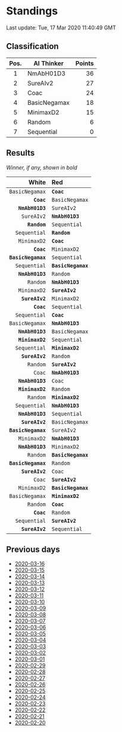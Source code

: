 # Standings

Last update: Tue, 17 Mar 2020 11:40:49 GMT

## Classification

| Pos. | AI Thinker | Points |
|:----:| ---------- | -----: |
| 1 | NmAbH01D3 | 36 |
| 2 | SureAIv2 | 27 |
| 3 | Coac | 24 |
| 4 | BasicNegamax | 18 |
| 5 | MinimaxD2 | 15 |
| 6 | Random | 6 |
| 7 | Sequential | 0 |

## Results

_Winner, if any, shown in bold_

| White |   Red   |
| -----:|:------- |
| `BasicNegamax` | **`Coac`** |
| **`Coac`** | `BasicNegamax` |
| **`NmAbH01D3`** | `SureAIv2` |
| `SureAIv2` | **`NmAbH01D3`** |
| **`Random`** | `Sequential` |
| `Sequential` | **`Random`** |
| `MinimaxD2` | **`Coac`** |
| **`Coac`** | `MinimaxD2` |
| **`BasicNegamax`** | `Sequential` |
| `Sequential` | **`BasicNegamax`** |
| **`NmAbH01D3`** | `Random` |
| `Random` | **`NmAbH01D3`** |
| `MinimaxD2` | **`SureAIv2`** |
| **`SureAIv2`** | `MinimaxD2` |
| **`Coac`** | `Sequential` |
| `Sequential` | **`Coac`** |
| `BasicNegamax` | **`NmAbH01D3`** |
| **`NmAbH01D3`** | `BasicNegamax` |
| **`MinimaxD2`** | `Sequential` |
| `Sequential` | **`MinimaxD2`** |
| **`SureAIv2`** | `Random` |
| `Random` | **`SureAIv2`** |
| `Coac` | **`NmAbH01D3`** |
| **`NmAbH01D3`** | `Coac` |
| **`MinimaxD2`** | `Random` |
| `Random` | **`MinimaxD2`** |
| `Sequential` | **`NmAbH01D3`** |
| **`NmAbH01D3`** | `Sequential` |
| **`SureAIv2`** | `BasicNegamax` |
| **`BasicNegamax`** | `SureAIv2` |
| `MinimaxD2` | **`NmAbH01D3`** |
| **`NmAbH01D3`** | `MinimaxD2` |
| `Random` | **`BasicNegamax`** |
| **`BasicNegamax`** | `Random` |
| **`SureAIv2`** | `Coac` |
| `Coac` | **`SureAIv2`** |
| `MinimaxD2` | **`BasicNegamax`** |
| `BasicNegamax` | **`MinimaxD2`** |
| `Random` | **`Coac`** |
| **`Coac`** | `Random` |
| `Sequential` | **`SureAIv2`** |
| **`SureAIv2`** | `Sequential` |

## Previous days

* [2020-03-16](/color-shape-links-ai-competition/daily/2020-03-16)
* [2020-03-15](/color-shape-links-ai-competition/daily/2020-03-15)
* [2020-03-14](/color-shape-links-ai-competition/daily/2020-03-14)
* [2020-03-13](/color-shape-links-ai-competition/daily/2020-03-13)
* [2020-03-12](/color-shape-links-ai-competition/daily/2020-03-12)
* [2020-03-11](/color-shape-links-ai-competition/daily/2020-03-11)
* [2020-03-10](/color-shape-links-ai-competition/daily/2020-03-10)
* [2020-03-09](/color-shape-links-ai-competition/daily/2020-03-09)
* [2020-03-08](/color-shape-links-ai-competition/daily/2020-03-08)
* [2020-03-07](/color-shape-links-ai-competition/daily/2020-03-07)
* [2020-03-06](/color-shape-links-ai-competition/daily/2020-03-06)
* [2020-03-05](/color-shape-links-ai-competition/daily/2020-03-05)
* [2020-03-04](/color-shape-links-ai-competition/daily/2020-03-04)
* [2020-03-03](/color-shape-links-ai-competition/daily/2020-03-03)
* [2020-03-02](/color-shape-links-ai-competition/daily/2020-03-02)
* [2020-03-01](/color-shape-links-ai-competition/daily/2020-03-01)
* [2020-02-29](/color-shape-links-ai-competition/daily/2020-02-29)
* [2020-02-28](/color-shape-links-ai-competition/daily/2020-02-28)
* [2020-02-27](/color-shape-links-ai-competition/daily/2020-02-27)
* [2020-02-26](/color-shape-links-ai-competition/daily/2020-02-26)
* [2020-02-25](/color-shape-links-ai-competition/daily/2020-02-25)
* [2020-02-24](/color-shape-links-ai-competition/daily/2020-02-24)
* [2020-02-23](/color-shape-links-ai-competition/daily/2020-02-23)
* [2020-02-22](/color-shape-links-ai-competition/daily/2020-02-22)
* [2020-02-21](/color-shape-links-ai-competition/daily/2020-02-21)
* [2020-02-20](/color-shape-links-ai-competition/daily/2020-02-20)
